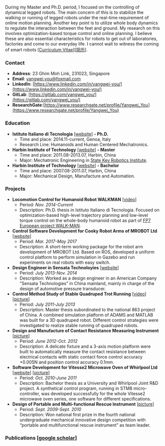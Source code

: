 
During my Master and Ph.D. period, I focused on the controlling of dynamical legged robots. The main concern of this is to stabilize the walking or running of legged robots under the real-time requirement of online motion planning. Another key point is to utilize whole body dynamics to regulate the interaction between the feet and ground. My research on this involves optimization-based torque control and online planning. I believe these are also essential characteristics for robots to get out of laboratories, factories and come to our everyday life. I cannot wait to witness the coming of smart robots [[Curriculum Vitae](doc/yangwei_cv.pdf)][[简历](doc/游洋威-2021.pdf)].

### Contact
- **Address**: 23 Ghim Moh Link, 231023, Singapore
- **Email**: [yangwei.you@foxmail.com](mailto:yangwei.you@foxmail.com)
- **LinkedIn**: [https://www.linkedin.com/in/yangwei-you/](https://www.linkedin.com/in/yangwei-you/)
- **GitLab**: [https://gitlab.com/yangwei_you/](https://gitlab.com/yangwei_you/)
- **ResearchGate**:[https://www.researchgate.net/profile/Yangwei_You](https://www.researchgate.net/profile/Yangwei_You)

### Education
- **Istituto Italiano di Tecnologia** [[website](http://www.iit.it)] **- Ph.D.**
    - Time and place: 2014.11-current, Genoa, Italy
    - Research Line: Humanoids and Human Centered Mechatronics.
- **Harbin Institute of Technology** [[website](http://www.hit.edu.cn/)] **- Master**
    - Time and place: 2011.08-2013.07, Harbin, China
    - Major: Mechatronic Engineering in [State Key Robotics Institute](http://robot.hit.edu.cn/).
- **Harbin Institute of Technology** [[website](http://www.hit.edu.cn/)] **- Bachelor**
    - Time and place: 2007.08-2011.07, Harbin, China
    - Major: Mechanical Design, Manufacture and Automation.

### Projects
+ **Locomotion Control for Humanoid Robot WALKMAN** [[video](https://www.youtube.com/watch?v=qqmxTru05zQ&list=PLy-1ge_QAtREvXLa-rlM1kwaPhz0Qjdqx)]
    - Period: _Nov. 2014-Current_
    - Description: Ph.D. thesis in Istituto Italiano di Tecnologia. Focused on optimization-based high-level trajectory planning and low-level torque control on the whole-body humanoid robot as part of [FP7 European project WALK-MAN](https://www.walk-man.eu/).
+ **Control Software Development for Cooky Robot Arms of MROBOT Ltd** [[website](http://m.mrobot.cn/)]
    - Period: _Mar. 2017-May 2017_ 
    - Description: A short-term working package for the robot arm development of MROBOT Ltd. Based on ROS, developed a uniform control platform to perform simulation in Gazebo and run experiments on real robots with easy switch.
+ **Design Engineer in Sensata Technoloyies** [[website](http://www.sensata.com/)]
    - Period: _July 2013-Nov. 2014_ 
    - Description: Worked as a design engineer in an American Company ”Sensata Technologies” in China mainland, mainly in charge of the design of automotive pressure transducer.
+ **Control Method Study of Stable Quadruped Trot Running** [[video](https://www.youtube.com/watch?v=a6zBN_X7rLo&list=PLy-1ge_QAtRFfQQ5pfZ25TBRNqS7a1AAR&index=1)] [[picture](yangweiyou.github.io/pic/our_dog.jpg)]
    - Period: _July 2011-July 2013_ 
    - Description: Master thesis subordinated to the national 863 project of China. A combined simulation platform of ADAMS and MATLAB was built for a 3D quadruped robot. Different control strategies were investigated to realize stable running of quadruped robots.
+ **Design and Manufacture of Contact Resistance Measuring Instrument** [[picture](yangweiyou.github.io/pic/contact.png)]
    - Period: _June 2012-Oct. 2012_ 
    - Description: A delicate fixture and a 3-axis motion platform were built to automatically measure the contact resistance between electrical contacts with static contact force control accuracy +0.005N and position control accuracy 0.1mm.
+ **Software Development for Vitesse2 Microwave Oven of Whirlpool Ltd** [[website](https://www.whirlpool.com/)] [[picture](yangweiyou.github.io/pic/whirlpool.png)]
    - Period: _Oct. 2010-June 2011_ 
    - Description: Bachelor thesis as a University and Whirlpool Joint R&D project. A synthetical control program, running in STM8 micro-controller, was developed successfully for the whole Vitesse2 microwave oven series, one software for different specifications.
+ **Design of Portable and Multi-functional Rescue Instrument**  [[picture](yangweiyou.github.io/pic/rescuer.pdf)]
    - Period: _Sept. 2009-Sept. 2010_ 
    - Description: Won national first prize in the fourth national undergraduate mechanical innovative design competition with “portable and multifunctional rescue instrument” as team leader.


### Publications [[google scholar](https://scholar.google.com/citations?hl=en&user=Vge9cxEAAAAJ)]
